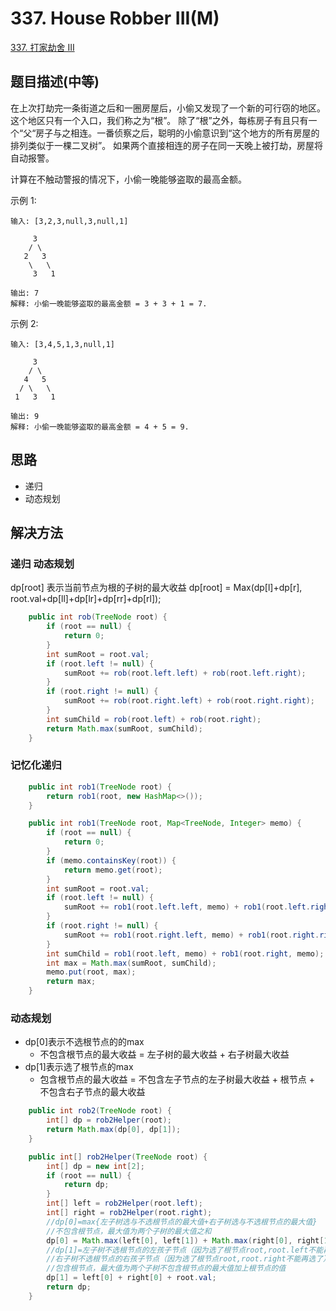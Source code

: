 # 337. House Robber III(M)

[337. 打家劫舍 III](https://leetcode-cn.com/problems/house-robber-iii/)

## 题目描述(中等)

在上次打劫完一条街道之后和一圈房屋后，小偷又发现了一个新的可行窃的地区。这个地区只有一个入口，我们称之为“根”。 除了“根”之外，每栋房子有且只有一个“父“房子与之相连。一番侦察之后，聪明的小偷意识到“这个地方的所有房屋的排列类似于一棵二叉树”。 如果两个直接相连的房子在同一天晚上被打劫，房屋将自动报警。

计算在不触动警报的情况下，小偷一晚能够盗取的最高金额。

示例 1:
```
输入: [3,2,3,null,3,null,1]

     3
    / \
   2   3
    \   \ 
     3   1

输出: 7 
解释: 小偷一晚能够盗取的最高金额 = 3 + 3 + 1 = 7.
```
示例 2:
```
输入: [3,4,5,1,3,null,1]

     3
    / \
   4   5
  / \   \ 
 1   3   1

输出: 9
解释: 小偷一晚能够盗取的最高金额 = 4 + 5 = 9.
```
## 思路

- 递归
- 动态规划

## 解决方法

### 递归 动态规划

dp[root] 表示当前节点为根的子树的最大收益
dp[root] = Max(dp[l]+dp[r], root.val+dp[ll]+dp[lr]+dp[rr]+dp[rl]);

```java
    public int rob(TreeNode root) {
        if (root == null) {
            return 0;
        }
        int sumRoot = root.val;
        if (root.left != null) {
            sumRoot += rob(root.left.left) + rob(root.left.right);
        }
        if (root.right != null) {
            sumRoot += rob(root.right.left) + rob(root.right.right);
        }
        int sumChild = rob(root.left) + rob(root.right);
        return Math.max(sumRoot, sumChild);
    }
```

### 记忆化递归

```java
    public int rob1(TreeNode root) {
        return rob1(root, new HashMap<>());
    }

    public int rob1(TreeNode root, Map<TreeNode, Integer> memo) {
        if (root == null) {
            return 0;
        }
        if (memo.containsKey(root)) {
            return memo.get(root);
        }
        int sumRoot = root.val;
        if (root.left != null) {
            sumRoot += rob1(root.left.left, memo) + rob1(root.left.right, memo);
        }
        if (root.right != null) {
            sumRoot += rob1(root.right.left, memo) + rob1(root.right.right, memo);
        }
        int sumChild = rob1(root.left, memo) + rob1(root.right, memo);
        int max = Math.max(sumRoot, sumChild);
        memo.put(root, max);
        return max;
    }
```

### 动态规划

- dp[0]表示不选根节点的的max
  - 不包含根节点的最大收益 = 左子树的最大收益 + 右子树最大收益
- dp[1]表示选了根节点的max
  - 包含根节点的最大收益 = 不包含左子节点的左子树最大收益 + 根节点 + 不包含右子节点的最大收益

```java
    public int rob2(TreeNode root) {
        int[] dp = rob2Helper(root);
        return Math.max(dp[0], dp[1]);
    }

    public int[] rob2Helper(TreeNode root) {
        int[] dp = new int[2];
        if (root == null) {
            return dp;
        }
        int[] left = rob2Helper(root.left);
        int[] right = rob2Helper(root.right);
        //dp[0]=max{左子树选与不选根节点的最大值+右子树选与不选根节点的最大值}
        //不包含根节点，最大值为两个子树的最大值之和
        dp[0] = Math.max(left[0], left[1]) + Math.max(right[0], right[1]);
        //dp[1]=左子树不选根节点的左孩子节点（因为选了根节点root,root.left不能再选了）+
        //右子树不选根节点的右孩子节点（因为选了根节点root,root.right不能再选了）+root.val
        //包含根节点，最大值为两个子树不包含根节点的最大值加上根节点的值
        dp[1] = left[0] + right[0] + root.val;
        return dp;
    }
```